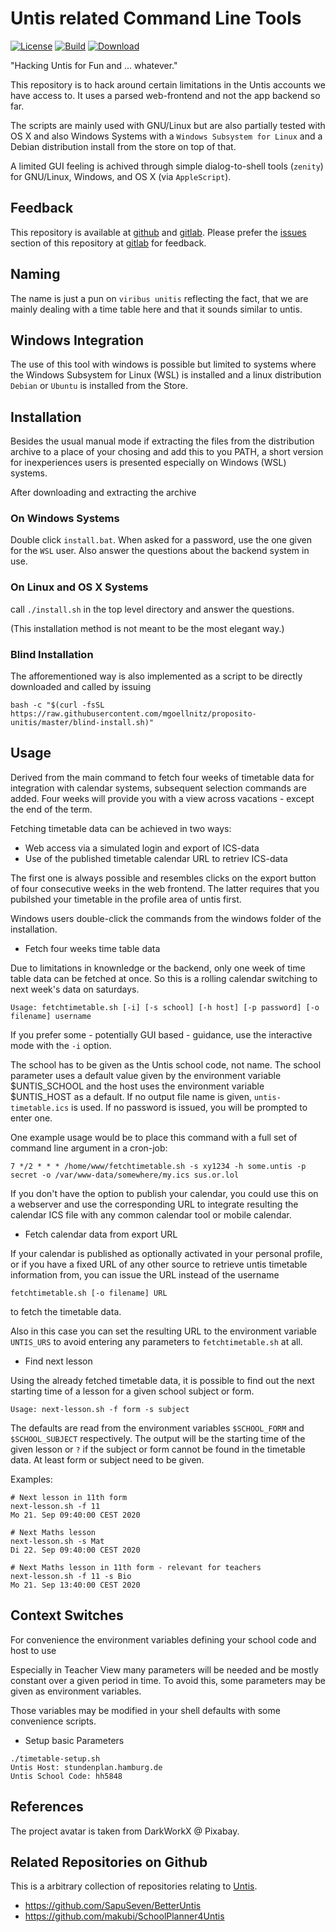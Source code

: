 # Untis related Command Line Tools

[![License](https://img.shields.io/github/license/mgoellnitz/proposito-unitis.svg)](https://github.com/mgoellnitz/proposito-unitis/blob/master/LICENSE)
[![Build](https://img.shields.io/gitlab/pipeline/backendzeit/proposito-unitis.svg)](https://gitlab.com/backendzeit/proposito-unitis/pipelines)
[![Download](https://img.shields.io/badge/Download-Snapshot-blue)](https://gitlab.com/backendzeit/proposito-unitis/-/jobs/artifacts/master/download?job=build)

"Hacking Untis for Fun and ... whatever."

This repository is to hack around certain limitations in the Untis accounts we 
have access to. It uses a parsed web-frontend and not the app backend so far.

The scripts are mainly used with GNU/Linux but are also partially tested with
OS X and also Windows Systems with a `Windows Subsystem for Linux` and a Debian
distribution install from the store on top of that.

A limited GUI feeling is achived through simple dialog-to-shell tools
(`zenity`) for GNU/Linux, Windows, and OS X (via `AppleScript`).


## Feedback

This repository is available at [github][github] and [gitlab][gitlab]. Please 
prefer the [issues][issues] section of this repository at [gitlab][gitlab]
for feedback.


## Naming

The name is just a pun on `viribus unitis` reflecting the fact, that we are
mainly dealing with a time table here and that it sounds similar to untis.


## Windows Integration

The use of this tool with windows is possible but limited to systems where the
Windows Subsystem for Linux (WSL) is installed and a linux distribution
`Debian` or `Ubuntu` is installed from the Store.


## Installation

Besides the usual manual mode if extracting the files from the distribution
archive to a place of your chosing and add this to you PATH, a short version
for inexperiences users is presented especially on Windows (WSL) systems.

After downloading and extracting the archive 

### On Windows Systems 

Double click `install.bat`. When asked for a password, use the one given for 
the `WSL` user. Also answer the questions about the backend system in use.

### On Linux and OS X Systems

call `./install.sh` in the top level directory and answer the questions.

(This installation method is not meant to be the most elegant way.)

### Blind Installation

The afforementioned way is also implemented as a script to be directly 
downloaded and called by issuing

```
bash -c "$(curl -fsSL https://raw.githubusercontent.com/mgoellnitz/proposito-unitis/master/blind-install.sh)"
```


## Usage

Derived from the main command to fetch four weeks of timetable data for
integration with calendar systems, subsequent selection commands are added.
Four weeks will provide you with a view across vacations - except the
end of the term.

Fetching timetable data can be achieved in two ways:

* Web access via a simulated login and export of ICS-data
* Use of the published timetable calendar URL to retriev ICS-data

The first one is always possible and resembles clicks on the export button
of four consecutive weeks in the web frontend. The latter requires that you
pubilshed your timetable in the profile area of untis first.

Windows users double-click the commands from the windows folder of the
installation.

* Fetch four weeks time table data

Due to limitations in knownledge or the backend, only one week of time table
data can be fetched at once. So this is a rolling calendar switching to next 
week's data on saturdays.

```
Usage: fetchtimetable.sh [-i] [-s school] [-h host] [-p password] [-o filename] username
```

If you prefer some - potentially GUI based - guidance, use the interactive mode
with the `-i` option.

The school has to be given as the Untis school code, not name. The school
parameter uses a default value given by the environment variable $UNTIS_SCHOOL
and the host uses the environment variable $UNTIS_HOST as a default. If no
output file name is given, `untis-timetable.ics` is used. If no password is
issued, you will be prompted to enter one.

One example usage would be to place this command with a full set of command
line argument in a cron-job:
```
7 */2 * * * /home/www/fetchtimetable.sh -s xy1234 -h some.untis -p secret -o /var/www-data/somewhere/my.ics sus.or.lol
```

If you don't have the option to publish your calendar, you could use this on a
webserver and use the corresponding URL to integrate resulting the calendar ICS
file with any common calendar tool or mobile calendar.

* Fetch calendar data from export URL

If your calendar is published as optionally activated in your personal profile,
or if you have a fixed URL of any other source to retrieve untis timetable
information from, you can issue the URL instead of the username

```
fetchtimetable.sh [-o filename] URL
```

to fetch the timetable data.

Also in this case you can set the resulting URL to the environment variable
`UNTIS_URS` to avoid entering any parameters to `fetchtimetable.sh` at all.

* Find next lesson

Using the already fetched timetable data, it is possible to find out the next
starting time of a lesson for a given school subject or form.

```
Usage: next-lesson.sh -f form -s subject
```

The defaults are read from the environment variables `$SCHOOL_FORM` and
`$SCHOOL_SUBJECT` respectively. The output will be the starting time of the 
given lesson or `?` if the subject or form cannot be found in the timetable 
data. At least form or subject need to be given.

Examples:

```
# Next lesson in 11th form
next-lesson.sh -f 11
Mo 21. Sep 09:40:00 CEST 2020

# Next Maths lesson
next-lesson.sh -s Mat
Di 22. Sep 09:40:00 CEST 2020

# Next Maths lesson in 11th form - relevant for teachers
next-lesson.sh -f 11 -s Bio
Mo 21. Sep 13:40:00 CEST 2020
```


## Context Switches

For convenience the environment variables defining your school code and host to use

Especially in Teacher View many parameters will be needed and be mostly
constant over a given period in time. To avoid this, some parameters may be
given as environment variables.

Those variables may be modified in your shell defaults with some convenience
scripts.

* Setup basic Parameters

```
./timetable-setup.sh
Untis Host: stundenplan.hamburg.de
Untis School Code: hh5848
```


## References

The project avatar is taken from DarkWorkX @ Pixabay.


## Related Repositories on Github

This is a arbitrary collection of repositories relating to [Untis][untis].

* https://github.com/SapuSeven/BetterUntis
* https://github.com/makubi/SchoolPlanner4Untis

[untis]: https://www.untis.at/
[issues]: https://gitlab.com/backendzeit/proposito-unitis/-/issues
[gitlab]: https://gitlab.com/backendzeit/proposito-unitis
[github]: https://github.com/mgoellnitz/proposito-unitis
